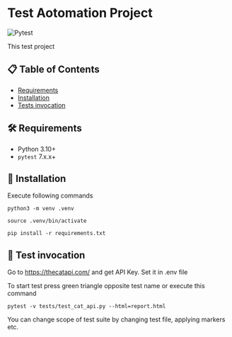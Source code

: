 # Test Aotomation Project

![Pytest](https://img.shields.io/badge/Pytest-%20-blue?style=flat-square&logo=pytest)

This test project

## 📋 Table of Contents

- [Requirements](#requirements)
- [Installation](#installation)
- [Tests invocation](#tests-invocation)

## 🛠 Requirements

- Python 3.10+
- `pytest` 7.x.x+

## 🚀 Installation
Execute following commands

```shell
python3 -m venv .venv 
```

```shell
source .venv/bin/activate
```
```shell
pip install -r requirements.txt
```

## 🤖 Test invocation
Go to https://thecatapi.com/ and get API Key. Set it in .env file

To start test press green triangle opposite test name or execute this command

```shell
pytest -v tests/test_cat_api.py --html=report.html
```

You can change scope of test suite by changing test file, applying markers etc.

